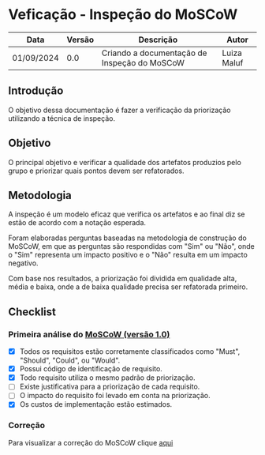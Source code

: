 # Veficação - Inspeção do MoSCoW


|    Data    | Versão |      Descrição      |        Autor     |
|------------|--------|---------------------|------------------|
| 01/09/2024 |  0.0   | Criando a documentação de Inspeção do MoSCoW | Luiza Maluf |

## Introdução

O objetivo dessa documentação é fazer a verificação da priorização utilizando a técnica de inspeção.

## Objetivo

O principal objetivo e verificar a qualidade dos artefatos produzios pelo grupo e priorizar quais pontos devem ser refatorados.

## Metodologia

A inspeção é um modelo eficaz que verifica os artefatos e ao final diz se estão de acordo com a notação esperada.

Foram elaboradas perguntas baseadas na metodologia de construção do MoSCoW, em que as perguntas são respondidas com "Sim" ou "Não", onde o "Sim" representa um impacto positivo e o "Não" resulta em um impacto negativo.

Com base nos resultados, a priorização foi dividida em qualidade alta, média e baixa, onde a de baixa qualidade precisa ser refatorada primeiro.

## Checklist

### Primeira análise do [MoSCoW (versão 1.0)](../elicitacao/moscow.md)

- [x] Todos os requisitos estão corretamente classificados como "Must", "Should", "Could", ou "Would".
- [x] Possui código de identificação de requisito.
- [x] Todo requisito utiliza o mesmo padrão de priorização.
- [ ] Existe justificativa para a priorização de cada requisito.
- [ ] O impacto do requisito foi levado em conta na priorização.
- [x] Os custos de implementação estão estimados.

### Correção

Para visualizar a correção do MoSCoW clique [aqui](./correcoes/moscow_corrigido.md)